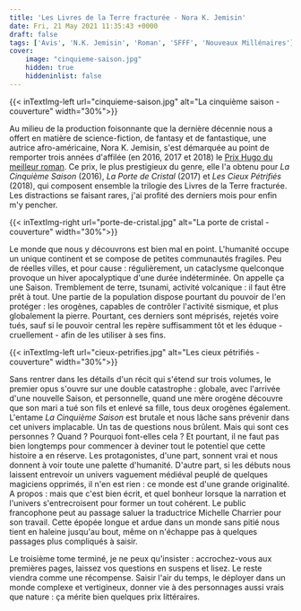 ```yaml
---
title: 'Les Livres de la Terre fracturée - Nora K. Jemisin'
date: Fri, 21 May 2021 11:35:43 +0000
draft: false
tags: ['Avis', 'N.K. Jemisin', 'Roman', 'SFFF', 'Nouveaux Millénaires']
cover: 
    image: "cinquieme-saison.jpg"
    hidden: true
    hiddeninlist: false
---
```


{{< inTextImg-left url="cinquieme-saison.jpg" alt="La cinquième saison - couverture" width="30%">}} 

Au milieu de la production foisonnante que la dernière décennie nous a offert en matière de science-fiction, de fantasy et de fantastique, une autrice afro-américaine, Nora K. Jemisin, s'est démarquée au point de remporter trois années d'affilée (en 2016, 2017 et 2018) le [Prix Hugo du meilleur roman](https://fr.wikipedia.org/wiki/Prix_Hugo_du_meilleur_roman). Ce prix, le plus prestigieux du genre, elle l'a obtenu pour _La Cinquième Saison_ (2016), _La Porte de Cristal_ (2017) et _Les Cieux Pétrifiés_ (2018), qui composent ensemble la trilogie des Livres de la Terre fracturée. Les distractions se faisant rares, j'ai profité des derniers mois pour enfin m'y pencher.

{{< inTextImg-right url="porte-de-cristal.jpg" alt="La porte de cristal - couverture" width="30%">}} 

Le monde que nous y découvrons est bien mal en point. L'humanité occupe un unique continent et se compose de petites communautés fragiles. Peu de réelles villes, et pour cause : régulièrement, un cataclysme quelconque provoque un hiver apocalyptique d'une durée indéterminée. On appelle ça une Saison. Tremblement de terre, tsunami, activité volcanique : il faut être prêt à tout. Une partie de la population dispose pourtant du pouvoir de l'en protéger : les orogènes, capables de contrôler l'activité sismique, et plus globalement la pierre. Pourtant, ces derniers sont méprisés, rejetés voire tués, sauf si le pouvoir central les repère suffisamment tôt et les éduque - cruellement - afin de les utiliser à ses fins.

{{< inTextImg-left url="cieux-petrifies.jpg" alt="Les cieux pétrifiés - couverture" width="30%">}} 

Sans rentrer dans les détails d'un récit qui s'étend sur trois volumes, le premier opus s'ouvre sur une double catastrophe : globale, avec l'arrivée d'une nouvelle Saison, et personnelle, quand une mère orogène découvre que son mari a tué son fils et enlevé sa fille, tous deux orogènes également. L'entame _La Cinquième Saison_ est brutale et nous lâche sans prévenir dans cet univers implacable. Un tas de questions nous brûlent. Mais qui sont ces personnes ? Quand ? Pourquoi font-elles cela ? Et pourtant, il ne faut pas bien longtemps pour commencer à deviner tout le potentiel que cette histoire a en réserve. Les protagonistes, d'une part, sonnent vrai et nous donnent à voir toute une palette d'humanité. D'autre part, si les débuts nous laissent entrevoir un univers vaguement médiéval peuplé de quelques magiciens opprimés, il n'en est rien : ce monde est d'une grande originalité. A propos : mais que c'est bien écrit, et quel bonheur lorsque la narration et l'univers s'entrecroisent pour former un tout cohérent. Le public francophone peut au passage saluer la traductrice Michelle Charrier pour son travail. Cette épopée longue et ardue dans un monde sans pitié nous tient en haleine jusqu'au bout, même on n'échappe pas à quelques passages plus compliqués à saisir.

Le troisième tome terminé, je ne peux qu'insister : accrochez-vous aux premières pages, laissez vos questions en suspens et lisez. Le reste viendra comme une récompense. Saisir l'air du temps, le déployer dans un monde complexe et vertigineux, donner vie à des personnages aussi vrais que nature : ça mérite bien quelques prix littéraires.
